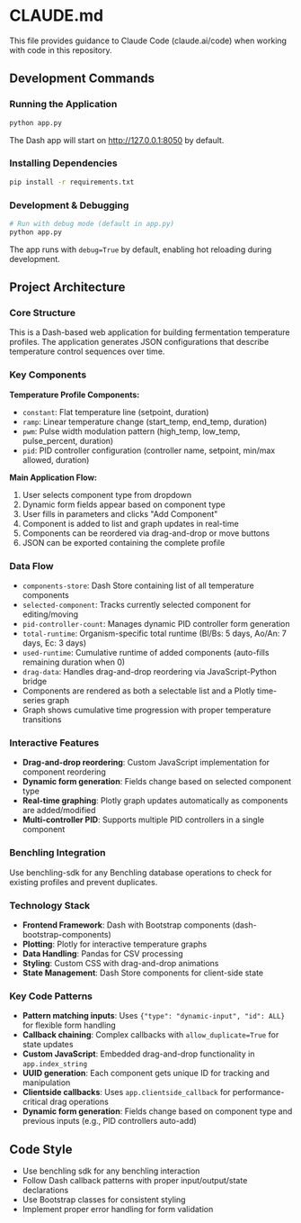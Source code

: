 # CLAUDE.md

This file provides guidance to Claude Code (claude.ai/code) when working with code in this repository.

## Development Commands

### Running the Application
```bash
python app.py
```
The Dash app will start on http://127.0.0.1:8050 by default.

### Installing Dependencies
```bash
pip install -r requirements.txt
```

### Development & Debugging
```bash
# Run with debug mode (default in app.py)
python app.py
```
The app runs with `debug=True` by default, enabling hot reloading during development.

## Project Architecture

### Core Structure
This is a Dash-based web application for building fermentation temperature profiles. The application generates JSON configurations that describe temperature control sequences over time.

### Key Components

**Temperature Profile Components:**
- `constant`: Flat temperature line (setpoint, duration)
- `ramp`: Linear temperature change (start_temp, end_temp, duration) 
- `pwm`: Pulse width modulation pattern (high_temp, low_temp, pulse_percent, duration)
- `pid`: PID controller configuration (controller name, setpoint, min/max allowed, duration)

**Main Application Flow:**
1. User selects component type from dropdown
2. Dynamic form fields appear based on component type
3. User fills in parameters and clicks "Add Component"
4. Component is added to list and graph updates in real-time
5. Components can be reordered via drag-and-drop or move buttons
6. JSON can be exported containing the complete profile

### Data Flow
- `components-store`: Dash Store containing list of all temperature components
- `selected-component`: Tracks currently selected component for editing/moving
- `pid-controller-count`: Manages dynamic PID controller form generation
- `total-runtime`: Organism-specific total runtime (Bl/Bs: 5 days, Ao/An: 7 days, Ec: 3 days)
- `used-runtime`: Cumulative runtime of added components (auto-fills remaining duration when 0)
- `drag-data`: Handles drag-and-drop reordering via JavaScript-Python bridge
- Components are rendered as both a selectable list and a Plotly time-series graph
- Graph shows cumulative time progression with proper temperature transitions

### Interactive Features
- **Drag-and-drop reordering**: Custom JavaScript implementation for component reordering
- **Dynamic form generation**: Fields change based on selected component type
- **Real-time graphing**: Plotly graph updates automatically as components are added/modified
- **Multi-controller PID**: Supports multiple PID controllers in a single component

### Benchling Integration
Use benchling-sdk for any Benchling database operations to check for existing profiles and prevent duplicates.

### Technology Stack
- **Frontend Framework**: Dash with Bootstrap components (dash-bootstrap-components)
- **Plotting**: Plotly for interactive temperature graphs
- **Data Handling**: Pandas for CSV processing
- **Styling**: Custom CSS with drag-and-drop animations
- **State Management**: Dash Store components for client-side state

### Key Code Patterns
- **Pattern matching inputs**: Uses `{"type": "dynamic-input", "id": ALL}` for flexible form handling
- **Callback chaining**: Complex callbacks with `allow_duplicate=True` for state updates
- **Custom JavaScript**: Embedded drag-and-drop functionality in `app.index_string`
- **UUID generation**: Each component gets unique ID for tracking and manipulation
- **Clientside callbacks**: Uses `app.clientside_callback` for performance-critical drag operations
- **Dynamic form generation**: Fields change based on component type and previous inputs (e.g., PID controllers auto-add)

## Code Style
- Use benchling sdk for any benchling interaction
- Follow Dash callback patterns with proper input/output/state declarations
- Use Bootstrap classes for consistent styling
- Implement proper error handling for form validation